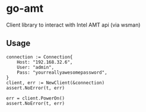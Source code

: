 # go-amt
Client library to interact with Intel AMT api (via wsman)


## Usage

```golang
connection := Connection{
    Host: "192.168.32.6",
    User: "admin",
    Pass: "yourreallyawesomepassword",
}
client, err := NewClient(&connection)
assert.NoError(t, err)

err = client.PowerOn()
assert.NoError(t, err)
```